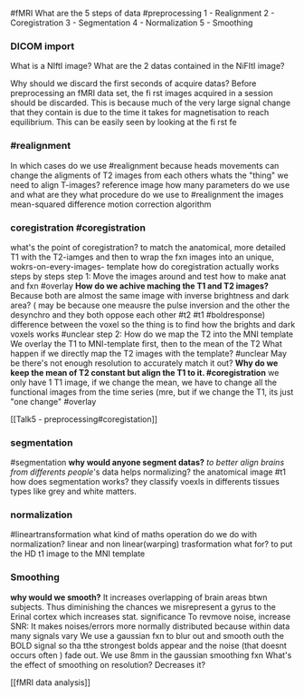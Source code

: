 #fMRI
What are the 5 steps of data #preprocessing
	1 - Realignment 2 - Coregistration 3 - Segmentation 4 - Normalization 5 - Smoothing

### DICOM import
What  is a NIftI image?
What are the 2 datas contained in the NiFItI image?

Why should we discard the first seconds of acquire datas?
	Before preprocessing an fMRI data set, the fi rst images acquired in a session should be discarded. This is because much of the very large signal change that they contain is due to the time it takes for magnetisation to reach equilibrium. This can be easily seen by looking at the fi rst fe
### #realignment
In which cases do we use #realignment
	because heads movements can change the aligments of T2 images from each others
whats the "thing" we need to align T-images?
	reference image
how many parameters do we use and what are they
what procedure do we use to #realignment the images
	mean-squared difference
	motion correction algorithm


### coregistration  #coregistration
what's the point of coregistration?
		to match  the anatomical, more detailed T1 with the T2-iamges
		and then to wrap the fxn images into an unique, wokrs-on-every-images- template
how do coregistration actually works steps by steps
	step 1: Move the images around and test how to make anat and fxn #overlay 
**How do we achive maching the T1 and T2 images?**
	Because both are almost the same image with inverse brightness and dark area? ( may be because one meausre the pulse inversion and the other the desynchro and they both oppose each other #t2 #t1 #boldresponse) difference between the voxel so the thing is to find how the brights and dark voxels works #unclear
step 2: How do we map the T2 into the MNI template 
	We overlay the T1 to MNI-template first, then to the mean of the T2
What happen if we directly map the T2 images with the template? #unclear
	May be there's not enough resolution to accurately match it out?
**Why do we keep the mean of T2 constant but align the T1 to it.  #coregistration** 
	we only have 1 T1 image, if we change the mean, we have to change all the functional images from the time series (mre, but if we change the T1, its just "one change" #overlay 
	


[[Talk5 - preprocessing#coregistation]]



### segmentation
#segmentation
	**why would anyone segment datas?**
		*to better align brains from differents people*'s data
		helps normalizing? the anatomical image #t1 
	how does segmentation works?
		they classify voexls in differents tissues types like grey and white matters.
		

### normalization
 #lineartransformation
what kind of maths operation do we do with normalization?
	linear and non linear(warping) trasformation
what for?
	to put the HD t1 image to the MNI template

### Smoothing
**why would we smooth?** 
It increases overlapping of brain areas btwn subjects.
		Thus diminishing the chances we misrepresent a gyrus to the Erinal cortex which increases stat. significance
To revmove noise, increase SNR: It makes noises/errors more normally distributed because within data many signals vary
We use a gaussian fxn to blur out and smooth outh the BOLD signal so tha tthe strongest bolds appear and the noise (that doesnt occurs often ) fade out.
We use 8mm in the gaussian smoothing fxn
What's the effect of smoothing on resolution?
	Decreases it?

[[fMRI data analysis]]

